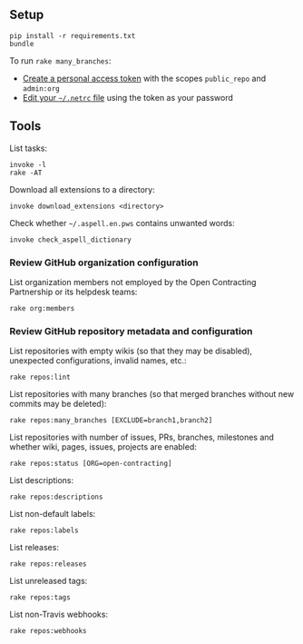 ## Setup

    pip install -r requirements.txt
    bundle

To run `rake many_branches`:

* [Create a personal access token](https://github.com/settings/tokens) with the scopes `public_repo` and `admin:org`
* [Edit your `~/.netrc` file](https://github.com/octokit/octokit.rb#using-a-netrc-file) using the token as your password

## Tools

List tasks:

    invoke -l
    rake -AT

Download all extensions to a directory:

    invoke download_extensions <directory>

Check whether `~/.aspell.en.pws` contains unwanted words:

    invoke check_aspell_dictionary

### Review GitHub organization configuration

List organization members not employed by the Open Contracting Partnership or its helpdesk teams:

    rake org:members

### Review GitHub repository metadata and configuration

List repositories with empty wikis (so that they may be disabled), unexpected configurations, invalid names, etc.:

    rake repos:lint

List repositories with many branches (so that merged branches without new commits may be deleted):

    rake repos:many_branches [EXCLUDE=branch1,branch2]

List repositories with number of issues, PRs, branches, milestones and whether wiki, pages, issues, projects are enabled:

    rake repos:status [ORG=open-contracting]

List descriptions:

    rake repos:descriptions

List non-default labels:

    rake repos:labels

List releases:

    rake repos:releases

List unreleased tags:

    rake repos:tags

List non-Travis webhooks:

    rake repos:webhooks
